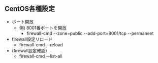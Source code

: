 ## CentOS各種設定

* ポート開放
  * 例) 8001番ポートを開放
    * firewall-cmd --zone=public --add-port=8001/tcp --permanent 
* firewall設定リロード
  * firewall-cmd --reload
* (firewall設定確認)
  * firewall-cmd --list-all